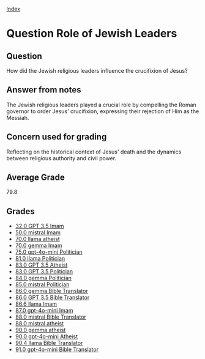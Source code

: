 
[Index](../../index.md)
# Question Role of Jewish Leaders
## Question
How did the Jewish religious leaders influence the crucifixion of Jesus?

## Answer from notes
The Jewish religious leaders played a crucial role by compelling the Roman governor to order Jesus' crucifixion, expressing their rejection of Him as the Messiah.

## Concern used for grading
Reflecting on the historical context of Jesus' death and the dynamics between religious authority and civil power.

## Average Grade
79.8

## Grades
 * [32.0 GPT 3.5 Imam](../answers/GPT_3.5_Imam/Role_of_Jewish_Leaders.md)
 * [50.0 mistral Imam](../answers/mistral_Imam/Role_of_Jewish_Leaders.md)
 * [70.0 llama atheist](../answers/llama_atheist/Role_of_Jewish_Leaders.md)
 * [70.0 gemma Imam](../answers/gemma_Imam/Role_of_Jewish_Leaders.md)
 * [75.0 gpt-4o-mini Politician](../answers/gpt-4o-mini_Politician/Role_of_Jewish_Leaders.md)
 * [81.0 llama Politician](../answers/llama_Politician/Role_of_Jewish_Leaders.md)
 * [83.0 GPT 3.5 Atheist](../answers/GPT_3.5_Atheist/Role_of_Jewish_Leaders.md)
 * [83.0 GPT 3.5 Politician](../answers/GPT_3.5_Politician/Role_of_Jewish_Leaders.md)
 * [84.0 gemma Politician](../answers/gemma_Politician/Role_of_Jewish_Leaders.md)
 * [85.0 mistral Politician](../answers/mistral_Politician/Role_of_Jewish_Leaders.md)
 * [86.0 gemma Bible Translator](../answers/gemma_Bible_Translator/Role_of_Jewish_Leaders.md)
 * [86.0 GPT 3.5 Bible Translator](../answers/GPT_3.5_Bible_Translator/Role_of_Jewish_Leaders.md)
 * [86.6 llama Imam](../answers/llama_Imam/Role_of_Jewish_Leaders.md)
 * [87.0 gpt-4o-mini Imam](../answers/gpt-4o-mini_Imam/Role_of_Jewish_Leaders.md)
 * [88.0 mistral Bible Translator](../answers/mistral_Bible_Translator/Role_of_Jewish_Leaders.md)
 * [88.0 mistral atheist](../answers/mistral_atheist/Role_of_Jewish_Leaders.md)
 * [90.0 gemma atheist](../answers/gemma_atheist/Role_of_Jewish_Leaders.md)
 * [90.0 gpt-4o-mini Atheist](../answers/gpt-4o-mini_Atheist/Role_of_Jewish_Leaders.md)
 * [90.4 llama Bible Translator](../answers/llama_Bible_Translator/Role_of_Jewish_Leaders.md)
 * [91.0 gpt-4o-mini Bible Translator](../answers/gpt-4o-mini_Bible_Translator/Role_of_Jewish_Leaders.md)
